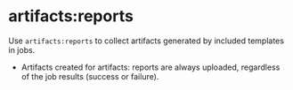 # artifacts:reports
Use ```artifacts:reports``` to collect artifacts generated by included templates in jobs.

* Artifacts created for artifacts: reports are always uploaded, regardless of the job results (success or failure).